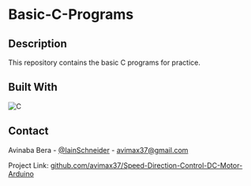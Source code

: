 # Basic-C-Programs

## Description

This repository contains the basic C programs for practice.

## Built With

![C](https://img.shields.io/badge/c-%2300599C.svg?style=for-the-badge&logo=c&logoColor=white)

## Contact

Avinaba Bera - [@IainSchneider](https://twitter.com/IainSchneider) - avimax37@gmail.com<br>

Project Link: [github.com/avimax37/Speed-Direction-Control-DC-Motor-Arduino](https://github.com/avimax37/Basic-C-Programs)
